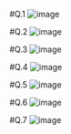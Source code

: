 #Q.1
![image](https://github.com/user-attachments/assets/c5150ed7-3888-4e88-ab47-8ee8755e28d5)

#Q.2
![image](https://github.com/user-attachments/assets/4da34846-b9a5-412e-87a7-6ded5cca2616)

#Q.3
![image](https://github.com/user-attachments/assets/254bf5b4-d761-4acd-b908-156271aca9b7)

#Q.4
![image](https://github.com/user-attachments/assets/5353d847-9e4c-4429-ae99-f04838062109)

#Q.5
![image](https://github.com/user-attachments/assets/a84aa9c5-6ca5-4080-ae5b-8f60c95cf638)

#Q.6
![image](https://github.com/user-attachments/assets/07ba69e0-d611-4b1e-9b9d-1eeb3a713a1b)

#Q.7
![image](https://github.com/user-attachments/assets/f92e2be4-e5ca-4875-83f0-12b3a1f08b7a)



